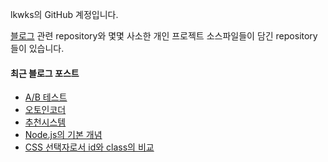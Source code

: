 lkwks의 GitHub 계정입니다.

[블로그](https://lkwks.github.io) 관련 repository와 몇몇 사소한 개인 프로젝트 소스파일들이 담긴 repository들이 있습니다.


#### 최근 블로그 포스트
<!-- BLOG-POST-LIST:START -->
- [A/B 테스트](https://lkwks.github.io/%EA%B8%B0%ED%83%80/2022/10/12/AB%ED%85%8C%EC%8A%A4%ED%8A%B8.html)
- [오토인코더](https://lkwks.github.io/ml/2022/10/12/%EC%98%A4%ED%86%A0%EC%9D%B8%EC%BD%94%EB%8D%94.html)
- [추천시스템](https://lkwks.github.io/ml/2022/10/06/%EC%B6%94%EC%B2%9C%EC%8B%9C%EC%8A%A4%ED%85%9C.html)
- [Node.js의 기본 개념](https://lkwks.github.io/javascript/2022/09/28/nodejs%EC%97%90%EC%84%9C-hello-world-%EC%B6%9C%EB%A0%A5%ED%95%98%EA%B8%B0.html)
- [CSS 선택자로서 id와 class의 비교](https://lkwks.github.io/javascript/2022/09/20/css-%EC%84%A0%ED%83%9D%EC%9E%90%EB%A1%9C%EC%84%9C-id%EC%99%80-class%EC%9D%98-%EB%B9%84%EA%B5%90.html)
<!-- BLOG-POST-LIST:END -->
  
<!--![Top Langs](https://github-readme-stats.vercel.app/api/top-langs/?username=lkwks)-->
